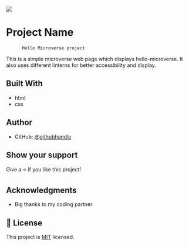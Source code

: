 ![](https://img.shields.io/badge/Microverse-blueviolet)

# Project Name
          Hello Microverse project

This is a simple microverse web page which displays hello-microverse. It also uses different linterns for better accessibility and display.


## Built With

- html
- css


## Author

- GitHub: [@githubhandle](https://github.com/mesfin345/Hello-Microverse-Project)


## Show your support

Give a ⭐️ if you like this project!

## Acknowledgments

- Big thanks to my coding partner

## 📝 License

This project is [MIT](./MIT.md) licensed.